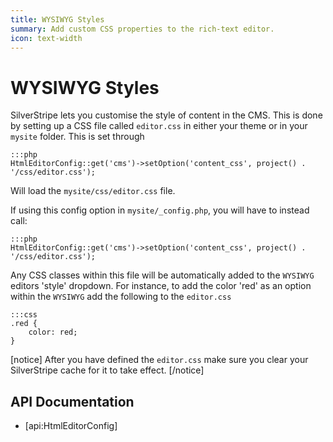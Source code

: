 ```yaml
---
title: WYSIWYG Styles
summary: Add custom CSS properties to the rich-text editor.
icon: text-width
---
```

# WYSIWYG Styles

SilverStripe lets you customise the style of content in the CMS. This is done by setting up a CSS file called
`editor.css` in either your theme or in your `mysite` folder. This is set through

	:::php
	HtmlEditorConfig::get('cms')->setOption('content_css', project() . '/css/editor.css');

Will load the `mysite/css/editor.css` file.

If using this config option in `mysite/_config.php`, you will have to instead call:

	:::php
	HtmlEditorConfig::get('cms')->setOption('content_css', project() . '/css/editor.css');

Any CSS classes within this file will be automatically added to the `WYSIWYG` editors 'style' dropdown. For instance, to
add the color 'red' as an option within the `WYSIWYG` add the following to the `editor.css`

	:::css
	.red {
		color: red;
	}

[notice]
After you have defined the `editor.css` make sure you clear your SilverStripe cache for it to take effect.
[/notice]

## API Documentation

* [api:HtmlEditorConfig]
